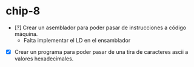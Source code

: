 # chip-8

- [?] Crear un asemblador para poder pasar de instrucciones a código máquina.
    - Falta implementar el LD en el ensamblador
- [X] Crear un programa para poder pasar de una tira de caracteres ascii a valores hexadecimales.
